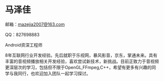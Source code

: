 # 马泽佳

邮箱：mazejia2007@163.com

QQ：827698883

Android资深工程师

8年互联网行业开发经验。先后就职于乐视网，暴风影音，京东，掌通未来。具有丰富的音视频播放相关开发经验，喜欢尝试新技术，新挑战。目前正致力于音视频更深层次的学习，包括但不限于OpenGL,FFmpeg,C++，希望有更多有兴趣的同学与我同行，也欢迎加入团队一起学习探讨。
